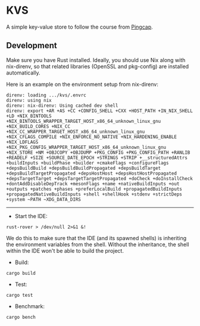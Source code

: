 # KVS

A simple key-value store to follow the course
from [Pingcap](https://github.com/pingcap/talent-plan/blob/master/courses/rust).

## Development

Make sure you have Rust installed. Ideally, you should use Nix along with
nix-direnv, so that related libraries (OpenSSL and pkg-config) are installed 
automatically.

Here is an example on the environment setup from nix-direnv:

```
direnv: loading .../kvs/.envrc
direnv: using nix
direnv: nix-direnv: Using cached dev shell
direnv: export +AR +AS +CC +CONFIG_SHELL +CXX +HOST_PATH +IN_NIX_SHELL +LD +NIX_BINTOOLS +NIX_BINTOOLS_WRAPPER_TARGET_HOST_x86_64_unknown_linux_gnu +NIX_BUILD_CORES +NIX_CC +NIX_CC_WRAPPER_TARGET_HOST_x86_64_unknown_linux_gnu +NIX_CFLAGS_COMPILE +NIX_ENFORCE_NO_NATIVE +NIX_HARDENING_ENABLE +NIX_LDFLAGS +NIX_PKG_CONFIG_WRAPPER_TARGET_HOST_x86_64_unknown_linux_gnu +NIX_STORE +NM +OBJCOPY +OBJDUMP +PKG_CONFIG +PKG_CONFIG_PATH +RANLIB +READELF +SIZE +SOURCE_DATE_EPOCH +STRINGS +STRIP +__structuredAttrs +buildInputs +buildPhase +builder +cmakeFlags +configureFlags +depsBuildBuild +depsBuildBuildPropagated +depsBuildTarget +depsBuildTargetPropagated +depsHostHost +depsHostHostPropagated +depsTargetTarget +depsTargetTargetPropagated +doCheck +doInstallCheck +dontAddDisableDepTrack +mesonFlags +name +nativeBuildInputs +out +outputs +patches +phases +preferLocalBuild +propagatedBuildInputs +propagatedNativeBuildInputs +shell +shellHook +stdenv +strictDeps +system ~PATH ~XDG_DATA_DIRS
```

---

- Start the IDE:

```shell
rust-rover > /dev/null 2>&1 &!
```

We do this to make sure that the IDE (and its spawned shells) is inheriting the
environment variables from the shell. Without the inheritance, the shell within
the IDE won't be able to build the project.

- Build:

```shell
cargo build
```

- Test:

```shell
cargo test
```

- Benchmark:

```shell
cargo bench
```
